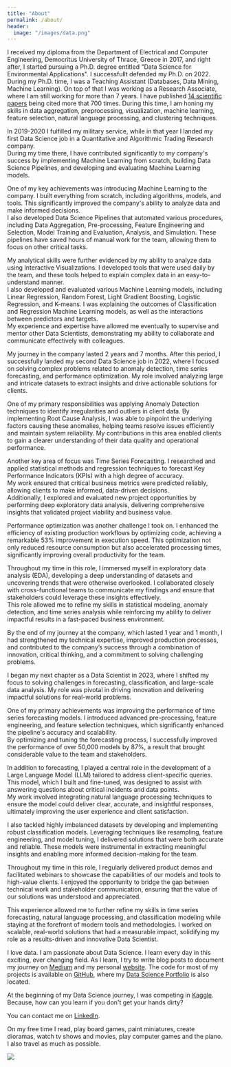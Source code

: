 ```yaml
---
title: "About"
permalink: /about/
header:
  image: "/images/data.png"
---
```


I received my diploma from the Department of Electrical and Computer Engineering, Democritus University of 
Thrace, Greece in 2017, and right after, I started pursuing a Ph.D. degree entitled 
"Data Science for Environmental Applications". I successfullt defended my Ph.D. on 2022. <br />
During my Ph.D. time, I was a Teaching Assistant (Databases, Data Mining, Machine Learning).
On top of that I was working as a Research Associate, where I am still working for more than 7 years. I have published [14 scientific 
papers](https://scholar.google.com/citations?user=eDbjFQMAAAAJ&hl=en&oi=ao) being cited more that 700 times. During this time, I am honing my skills in data aggregation, preprocessing, visualization, machine learning, feature selection, natural language processing, and clustering techniques.


In 2019-2020 I fulfilled my military service, while in that year I landed my first Data Science job in a 
Quantitative and Algorithmic Trading Research company. <br />
During my time there, I have contributed significantly to my company's success by implementing Machine Learning from scratch, 
building Data Science Pipelines, and developing and evaluating Machine Learning models. 

One of my key achievements was introducing Machine Learning to the company. I built everything from scratch, including algorithms, models, and tools. 
This significantly improved the company's ability to analyze data and make informed decisions. <br />
I also developed Data Science Pipelines that automated various procedures, including Data Aggregation, Pre-processing, Feature Engineering and Selection, 
Model Training and Evaluation, Analysis, and Simulation. These pipelines have saved hours of manual work for the team, allowing them to focus on other critical tasks.

My analytical skills were further evidenced by my ability to analyze data using Interactive Visualizations. I developed tools that were used daily by the team, 
and these tools helped to explain complex data in an easy-to-understand manner. <br />
I also developed and evaluated various Machine Learning models, including Linear Regression, Random Forest, Light Gradient Boosting, Logistic Regression, and K-means. 
I was explaining the outcomes of Classification and Regression Machine Learning models, as well as the interactions between predictors and targets. <br />
My experience and expertise have allowed me eventually to supervise and mentor other Data Scientists, demonstrating my ability to collaborate and communicate effectively with colleagues.

My journey in the company lasted 2 years and 7 months. After this period, I successfully landed my second Data Science job in 2022, where I focused on solving complex problems related to anomaly detection, time series forecasting, and performance optimization. My role involved analyzing large and intricate datasets to extract insights and drive actionable solutions for clients.

One of my primary responsibilities was applying Anomaly Detection techniques to identify irregularities and outliers in client data. By implementing Root Cause Analysis, I was able to pinpoint the underlying factors causing these anomalies, helping teams resolve issues efficiently and maintain system reliability. My contributions in this area enabled clients to gain a clearer understanding of their data quality and operational performance.

Another key area of focus was Time Series Forecasting. I researched and applied statistical methods and regression techniques to forecast Key Performance Indicators (KPIs) with a high degree of accuracy. <br /> My work ensured that critical business metrics were predicted reliably, allowing clients to make informed, data-driven decisions. <br /> Additionally, I explored and evaluated new project opportunities by performing deep exploratory data analysis, delivering comprehensive insights that validated project viability and business value.

Performance optimization was another challenge I took on. I enhanced the efficiency of existing production workflows by optimizing code, achieving a remarkable 53% improvement in execution speed. This optimization not only reduced resource consumption but also accelerated processing times, significantly improving overall productivity for the team.

Throughout my time in this role, I immersed myself in exploratory data analysis (EDA), developing a deep understanding of datasets and uncovering trends that were otherwise overlooked. I collaborated closely with cross-functional teams to communicate my findings and ensure that stakeholders could leverage these insights effectively. <br /> This role allowed me to refine my skills in statistical modeling, anomaly detection, and time series analysis while reinforcing my ability to deliver impactful results in a fast-paced business environment.

By the end of my journey at the company, which lasted 1 year and 1 month, I had strengthened my technical expertise, improved production processes, and contributed to the company’s success through a combination of innovation, critical thinking, and a commitment to solving challenging problems.

I began my next chapter as a Data Scientist in 2023, where I shifted my focus to solving challenges in forecasting, classification, and large-scale data analysis. My role was pivotal in driving innovation and delivering impactful solutions for real-world problems.

One of my primary achievements was improving the performance of time series forecasting models. I introduced advanced pre-processing, feature engineering, and feature selection techniques, which significantly enhanced the pipeline's accuracy and scalability. <br /> By optimizing and tuning the forecasting process, I successfully improved the performance of over 50,000 models by 87%, a result that brought considerable value to the team and stakeholders.

In addition to forecasting, I played a central role in the development of a Large Language Model (LLM) tailored to address client-specific queries. This model, which I built and fine-tuned, was designed to assist with answering questions about critical incidents and data points. <br /> My work involved integrating natural language processing techniques to ensure the model could deliver clear, accurate, and insightful responses, ultimately improving the user experience and client satisfaction.

I also tackled highly imbalanced datasets by developing and implementing robust classification models. Leveraging techniques like resampling, feature engineering, and model tuning, I delivered solutions that were both accurate and reliable. These models were instrumental in extracting meaningful insights and enabling more informed decision-making for the team.

Throughout my time in this role, I regularly delivered product demos and facilitated webinars to showcase the capabilities of our models and tools to high-value clients. I enjoyed the opportunity to bridge the gap between technical work and stakeholder communication, ensuring that the value of our solutions was understood and appreciated.

This experience allowed me to further refine my skills in time series forecasting, natural language processing, and classification modeling while staying at the forefront of modern tools and methodologies. I worked on scalable, real-world solutions that had a measurable impact, solidifying my role as a results-driven and innovative Data Scientist.


I love data. I am passionate about Data Science. I learn every day in this exciting, ever changing field.
As I learn, I try to write blog posts to document my journey on [Medium](https://medium.com/@dimitris.effrosynidis) 
and my personal [website](https://deffro.github.io/). The code for most of my projects is available on [GitHub](https://github.com/Deffro), where 
my [Data Science Portfolio](https://github.com/Deffro/Data-Science-Portfolio) is also located.

At the beginning of my Data Science journey, I was competing in [Kaggle](https://www.kaggle.com/deffro). 
Because, how can you learn if you don't get your hands dirty?

You can contact me on [LinkedIn](https://www.linkedin.com/in/dimitrios-effrosynidis/).

On my free time I read, play board games, paint miniatures, create dioramas, watch tv shows and movies, play computer games and the piano. I also travel as much as possible.

<img src="https://deffro.github.io/images/presenting.jpg">
